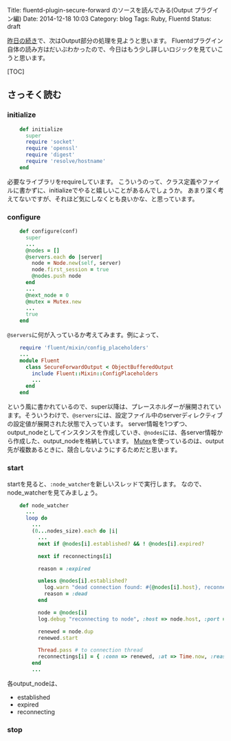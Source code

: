 Title: fluentd-plugin-secure-forward のソースを読んでみる(Output プラグイン編)
Date: 2014-12-18 10:03
Category: blog
Tags: Ruby, Fluentd
Status: draft

[昨日の続き](http://www.hitsumabushi.org/blog/2014/1217_2345.html)で、次はOutput部分の処理を見ようと思います。
Fluentdプラグイン自体の読み方はだいぶわかったので、今日はもう少し詳しいロジックを見ていこうと思います。

[TOC]

## さっそく読む
### initialize

```rb
    def initialize
      super
      require 'socket'
      require 'openssl'
      require 'digest'
      require 'resolve/hostname'
    end
```

必要なライブラリをrequireしています。
こういうのって、クラス定義やファイルに書かずに、initializeでやると嬉しいことがあるんでしょうか。
あまり深く考えてないですが、それほど気にしなくとも良いかな、と思っています。

### configure

```rb
    def configure(conf)
      super
      ...
      @nodes = []
      @servers.each do |server|
        node = Node.new(self, server)
        node.first_session = true
        @nodes.push node
      end
      ...
      @next_node = 0
      @mutex = Mutex.new
      ...
      true
    end
```

``@servers``に何が入っているか考えてみます。例によって、
```rb
    require 'fluent/mixin/config_placeholders'
    ...
    module Fluent
      class SecureForwardOutput < ObjectBufferedOutput
        include Fluent::Mixin::ConfigPlaceholders
        ...
      end
    end
```
という風に書かれているので、super以降は、プレースホルダーが展開されています。そういうわけで、``@servers``には、設定ファイル中のserverディレクティブの設定値が展開された状態で入っています。
server情報を1つずつ、output_nodeとしてインスタンスを作成していき、``@nodes``には、各server情報から作成した、output_nodeを格納しています。
[Mutex](http://docs.ruby-lang.org/ja/2.1.0/class/Mutex.html)を使っているのは、output先が複数あるときに、競合しないようにするためだと思います。

### start

startを見ると、``:node_watcher``を新しいスレッドで実行します。
なので、node_watcherを見てみましょう。

```rb
    def node_watcher
      ...
      loop do
        ...
        (0...nodes_size).each do |i|
          ...
          next if @nodes[i].established? && ! @nodes[i].expired?

          next if reconnectings[i]

          reason = :expired

          unless @nodes[i].established?
            log.warn "dead connection found: #{@nodes[i].host}, reconnecting..."
            reason = :dead
          end

          node = @nodes[i]
          log.debug "reconnecting to node", :host => node.host, :port => node.port, :expire => node.expire, :expired => node.expired?

          renewed = node.dup
          renewed.start

          Thread.pass # to connection thread
          reconnectings[i] = { :conn => renewed, :at => Time.now, :reason => reason }
        end
        ...
```
各output_nodeは、
- established
- expired
- reconnecting




### stop
